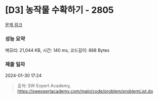 # [D3] 농작물 수확하기 - 2805 

[문제 링크](https://swexpertacademy.com/main/code/problem/problemDetail.do?contestProbId=AV7GLXqKAWYDFAXB) 

### 성능 요약

메모리: 21,044 KB, 시간: 140 ms, 코드길이: 868 Bytes

### 제출 일자

2024-01-30 17:24



> 출처: SW Expert Academy, https://swexpertacademy.com/main/code/problem/problemList.do